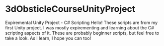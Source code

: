# 3dObsticleCourseUnityProject
Expiremental Unity Project - C# Scripting
Hello! These scripts are from my first Unity project. I was mostly expirementing and learning about the C# scripting aspects of it. These are probably beginner scripts, but feel free to take a look. As I learn, I hope you can too! 
